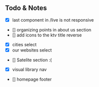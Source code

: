 ## Todo & Notes

- [x] last component in /live is not responsive
- [] organizing points in about us section
- [] add icons to the ktv title reverse
- [x] cities select
- [x] our websites select
- [] Satelite section :(
- [x] visual library nav
- [] homepage footer
